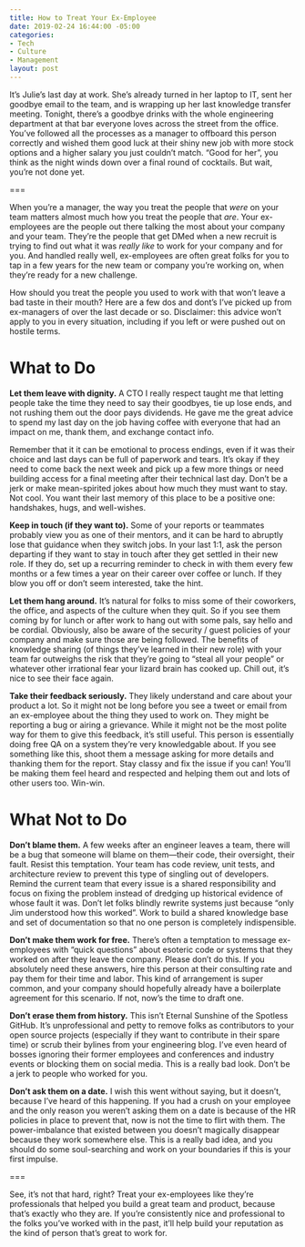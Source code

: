 ```yaml
---
title: How to Treat Your Ex-Employee
date: 2019-02-24 16:44:00 -05:00
categories:
- Tech
- Culture
- Management
layout: post
---
```


It’s Julie’s last day at work. She’s already turned in her laptop to IT, sent her goodbye email to the team, and is wrapping up her last knowledge transfer meeting. Tonight, there’s a goodbye drinks with the whole engineering department at that bar everyone loves across the street from the office. You’ve followed all the processes as a manager to offboard this person correctly and wished them good luck at their shiny new job with more stock options and a higher salary you just couldn’t match. “Good for her”, you think as the night winds down over a final round of cocktails. But wait, you’re not done yet.

===

When you’re a manager, the way you treat the people that _were_ on your team matters almost much how you treat the people that _are_. Your ex-employees are the people out there talking the most about your company and your team. They’re the people that get DMed when a new recruit is trying to find out what it was _really like_ to work for your company and for you. And handled really well, ex-employees are often great folks for you to tap in a few years for the new team or company you’re working on, when they’re ready for a new challenge.

How should you treat the people you used to work with that won’t leave a bad taste in their mouth? Here are a few dos and dont’s I’ve picked up from ex-managers of over the last decade or so. Disclaimer: this advice won’t apply to you in every situation, including if you left or were pushed out on hostile terms.

# What to Do

 **Let them leave with dignity.** A CTO I really respect taught me that letting people take the time they need to say their goodbyes, tie up lose ends, and not rushing them out the door pays dividends. He gave me the great advice to spend my last day on the job having coffee with everyone that had an impact on me, thank them, and exchange contact info.

Remember that it it can be emotional to process endings, even if it was their choice and last days can be full of paperwork and tears. It’s okay if they need to come back the next week and pick up a few more things or need building access for a final meeting after their technical last day. Don’t be a jerk or make mean-spirited jokes about how much they must want to stay. Not cool. You want their last memory of this place to be a positive one: handshakes, hugs, and well-wishes.

**Keep in touch (if they want to).** Some of your reports or teammates probably view you as one of their mentors, and it can be hard to abruptly lose that guidance when they switch jobs. In your last 1:1, ask the person departing if they want to stay in touch after they get settled in their new role. If they do, set up a recurring reminder to check in with them every few months or a few times a year on their career over coffee or lunch. If they blow you off or don’t seem interested, take the hint.

**Let them hang around.** It’s natural for folks to miss some of their coworkers, the office, and aspects of the culture when they quit. So if you see them coming by for lunch or after work to hang out with some pals, say hello and be cordial. Obviously, also be aware of the security / guest policies of your company and make sure those are being followed. The benefits of knowledge sharing (of things they’ve learned in their new role) with your team far outweighs the risk that they’re going to “steal all your people” or whatever other irrational fear your lizard brain has cooked up. Chill out, it’s nice to see their face again.

**Take their feedback seriously.** They likely understand and care about your product a lot. So it might not be long before you see a tweet or email from an ex-employee about the thing they used to work on. They might be reporting a bug or airing a grievance. While it might not be the most polite way for them to give this feedback, it’s still useful. This person is essentially doing free QA on a system they’re very knowledgable about. If you see something like this, shoot them a message asking for more details and thanking them for the report. Stay classy and fix the issue if you can! You’ll be making them feel heard and respected and helping them out and lots of other users too. Win-win.

# What Not to Do

**Don’t blame them.** A few weeks after an engineer leaves a team, there will be a bug that someone will blame on them—their code, their oversight, their fault. Resist this temptation. Your team has code review, unit tests, and architecture review to prevent this type of singling out of developers. Remind the current team that every issue is a shared responsibility and focus on fixing the problem instead of dredging up historical evidence of whose fault it was. Don’t let folks blindly rewrite systems just because “only Jim understood how this worked”. Work to build a shared knowledge base and set of documentation so that no one person is completely indispensible. 

**Don’t make them work for free.** There’s often a temptation to message ex-employees with “quick questions” about esoteric code or systems that they worked on after they leave the company. Please don’t do this. If you absolutely need these answers, hire this person at their consulting rate and pay them for their time and labor. This kind of arrangement is super common, and your company should hopefully already have a boilerplate agreement for this scenario. If not, now’s the time to draft one.

**Don’t erase them from history.** This isn’t Eternal Sunshine of the Spotless GitHub. It’s unprofessional and petty to remove folks as contributors to your open source projects (especially if they want to contribute in their spare time) or scrub their bylines from your engineering blog. I’ve even heard of bosses ignoring their former employees and conferences and industry events or blocking them on social media. This is a really bad look. Don’t be a jerk to people who worked for you.

**Don’t ask them on a date.** I wish this went without saying, but it doesn’t, because I’ve heard of this happening. If you had a crush on your employee and the only reason you weren’t asking them on a date is because of the HR policies in place to prevent that, now is not the time to flirt with them. The power-imbalance that existed between you doesn’t magically disappear because they work somewhere else. This is a really bad idea, and you should do some soul-searching and work on your boundaries if this is your first impulse.

===

See, it’s not that hard, right? Treat your ex-employees like they’re professionals that helped you build a great team and product, because that’s exactly who they are. If you’re consistently nice and professional to the folks you’ve worked with in the past, it’ll help build your reputation as the kind of person that’s great to work for.